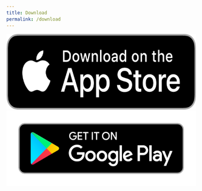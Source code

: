 ```yaml
---
title: Download
permalink: /download
---
```

<a href='https://apps.apple.com/vn/app/parking-sg/id1286602494'>
	<img src='/images/Download_on_the_App_Store_Badge.png' alt='alt-text' width='500' height='200'/>
</a>

<a href='https://play.google.com/store/apps/details?id=sg.parking.streetsmart&hl=en'>
	<img src='/images/google-play-badge.png' alt='alt-text' width='500' height='200'/>
</a>
